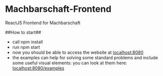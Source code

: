 # Machbarschaft-Frontend
ReactJS Frontend for Machbarschaft

##How to start##
- call npm install
- run npm start
- now you should be able to access the website at [localhost:8080](https://localhost:8080)
- the examples can help for solving some standard problems and include some
  useful visual elements:
  you can look at them here: [localhost:8080/examples](https://localhost:8080/examples)
